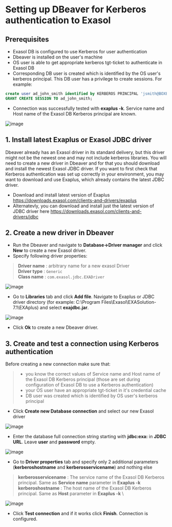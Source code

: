 # Setting up DBeaver for Kerberos authentication to Exasol
## Prerequisites
* Exasol DB is configured to use Kerberos for user authentication
* Dbeaver is installed on the user's machine
* OS user is able to get appropriate kerberos tgt-ticket to authenticate in Exasol DB
* Corresponding DB user is created which is identified by the OS user's kerberos principal. This DB user has a privilege to create sessions. For example:
```sql
create user ad_john_smith identified by KERBEROS PRINCIPAL 'jsmith@BOXES.TEST';
GRANT CREATE SESSION TO ad_john_smith;
```
* Connection was successfully tested with **exaplus -k**. Service name and Host name of the Exasol DB Kerberos principal are known.

![image](https://github.com/exasol/public-knowledgebase/assets/20660165/f76378ab-caf6-47e2-82cd-09ca764757c5)

## 1. Install latest Exaplus or Exasol JDBC driver 
Dbeaver already has an Exasol driver in its standard delivery, but this driver might not be the newest one and may not include kerberos libraries. 
You will need to create a new driver in Dbeaver and for that you should download and install the newest Exasol JDBC driver.
If you want to first check that Kerberos authentication was set up correctly in your environment, you may want to download and use Exaplus, which already contains the latest JDBC driver.

* Download and install latest version of Exaplus https://downloads.exasol.com/clients-and-drivers/exaplus
* Alternatevly, you can download and install just the latest version of JDBC driver here https://downloads.exasol.com/clients-and-drivers/jdbc 

## 2. Create a new driver in Dbeaver
* Run the Dbeaver and navigate to **Database->Driver manager** and click **New** to create a new Exasol driver.
* Specify following driver properties:
> **Driver name** : arbitrary name for a new exasol Driver \
> **Driver type** : ```Generic``` \
> **Class name** : ```com.exasol.jdbc.EXADriver```

![image](https://github.com/exasol/public-knowledgebase/assets/20660165/9730dea9-4246-4756-80aa-728c34279710)

* Go to **Libraries** tab and click **Add file**. Navigate to Exaplus or JDBC driver directory (for example: C:\Program Files\Exasol\EXASolution-7.1\EXAplus) and select **exajdbc.jar**.

![image](https://github.com/exasol/public-knowledgebase/assets/20660165/1f9da46f-5a7d-496b-bd17-bbf5647a4ffb)

* Click **Ok** to create a new Dbeaver driver.

## 3. Create and test a connection using Kerberos authentication
Before creating a new connection make sure that:
> - you know the correct values of Service name and Host name of the Exasol DB Kerberos principal (those are set during configuration of Exasol DB to use a Kerberos authentication)
> - your OS user have an appropriate tgt-ticket in it's credential cache
> - DB user was created which is identified by OS user's kerberos principal

* Click **Create new Database connection** and select our new Exasol driver
  
![image](https://github.com/exasol/public-knowledgebase/assets/20660165/7012f267-686b-420d-a20c-a654af39bee3)

* Enter the database full connection string starting with **jdbc:exa:** in **JDBC URL**. Leave **user** and **password** empty.

![image](https://github.com/exasol/public-knowledgebase/assets/20660165/669e1631-8121-467c-9a2f-a8dc1a967d10)

* Go to **Driver properties** tab and specify only 2 additional parameters (**kerberoshostname** and **kerberosservicename**) and nothing else
> **kerberosservicename** : The service name of the Exasol DB Kerberos principal. Same as **Service name** parameter in **Exaplus -k**  \
> **kerberoshostname** : The host name of the Exasol DB Kerberos principal. Same as **Host** parameter in **Exaplus -k** \

![image](https://github.com/exasol/public-knowledgebase/assets/20660165/e9105830-3093-4e06-86d3-7bec6e2e8ca4)

* Click **Test connection** and if it works click **Finish**. Connection is configured.
